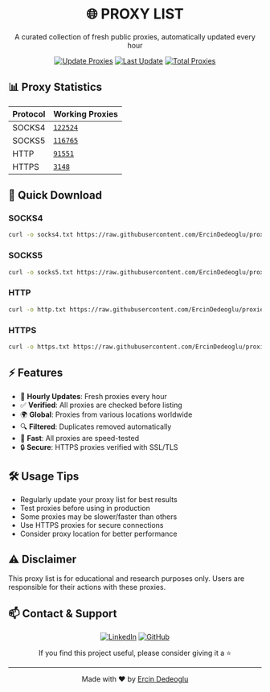 <div align="center">

# 🌐 PROXY LIST

A curated collection of fresh public proxies, automatically updated every hour

[![Update Proxies](https://github.com/ErcinDedeoglu/proxies/actions/workflows/Github.Action.Proxies.yml/badge.svg)](https://github.com/ErcinDedeoglu/proxies/actions/workflows/Github.Action.Proxies.yml)
[![Last Update](https://img.shields.io/badge/Updated-2025.11.01/18:02:09Z-brightgreen.svg)](#)
[![Total Proxies](https://img.shields.io/badge/Total%20Proxies-333988-blue.svg)](#)

</div>

## 📊 Proxy Statistics
| Protocol | Working Proxies |
|----------|----------------|
| SOCKS4   | [`122524`](https://raw.githubusercontent.com/ErcinDedeoglu/proxies/main/proxies/socks4.txt) |
| SOCKS5   | [`116765`](https://raw.githubusercontent.com/ErcinDedeoglu/proxies/main/proxies/socks5.txt) |
| HTTP     | [`91551`](https://raw.githubusercontent.com/ErcinDedeoglu/proxies/main/proxies/http.txt) |
| HTTPS    | [`3148`](https://raw.githubusercontent.com/ErcinDedeoglu/proxies/main/proxies/https.txt) |

## 🚀 Quick Download

### SOCKS4
```bash
curl -o socks4.txt https://raw.githubusercontent.com/ErcinDedeoglu/proxies/main/proxies/socks4.txt
```

### SOCKS5
```bash
curl -o socks5.txt https://raw.githubusercontent.com/ErcinDedeoglu/proxies/main/proxies/socks5.txt
```

### HTTP
```bash
curl -o http.txt https://raw.githubusercontent.com/ErcinDedeoglu/proxies/main/proxies/http.txt
```

### HTTPS
```bash
curl -o https.txt https://raw.githubusercontent.com/ErcinDedeoglu/proxies/main/proxies/https.txt
```

## ⚡ Features

- 🔄 **Hourly Updates**: Fresh proxies every hour
- ✅ **Verified**: All proxies are checked before listing
- 🌍 **Global**: Proxies from various locations worldwide
- 🔍 **Filtered**: Duplicates removed automatically
- 💨 **Fast**: All proxies are speed-tested
- 🔒 **Secure**: HTTPS proxies verified with SSL/TLS

## 🛠️ Usage Tips

- Regularly update your proxy list for best results
- Test proxies before using in production
- Some proxies may be slower/faster than others
- Use HTTPS proxies for secure connections
- Consider proxy location for better performance

## ⚠️ Disclaimer

This proxy list is for educational and research purposes only. Users are responsible for their actions with these proxies.

## 📫 Contact & Support

<div align="center">

[![LinkedIn](https://img.shields.io/badge/LinkedIn-Connect-blue.svg)](https://www.linkedin.com/in/ercindedeoglu/)
[![GitHub](https://img.shields.io/github/followers/ErcinDedeoglu?label=Follow&style=social)](https://github.com/ErcinDedeoglu)

If you find this project useful, please consider giving it a ⭐

</div>

---
<div align="center">
Made with ❤️ by <a href="https://github.com/ErcinDedeoglu">Ercin Dedeoglu</a>
</div>